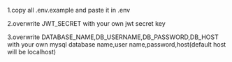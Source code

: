 1.copy all .env.example and paste it in .env

2.overwrite JWT_SECRET with your own jwt secret key

3.overwrite DATABASE_NAME,DB_USERNAME,DB_PASSWORD,DB_HOST with your own mysql database name,user name,password,host(default host will be localhost)
